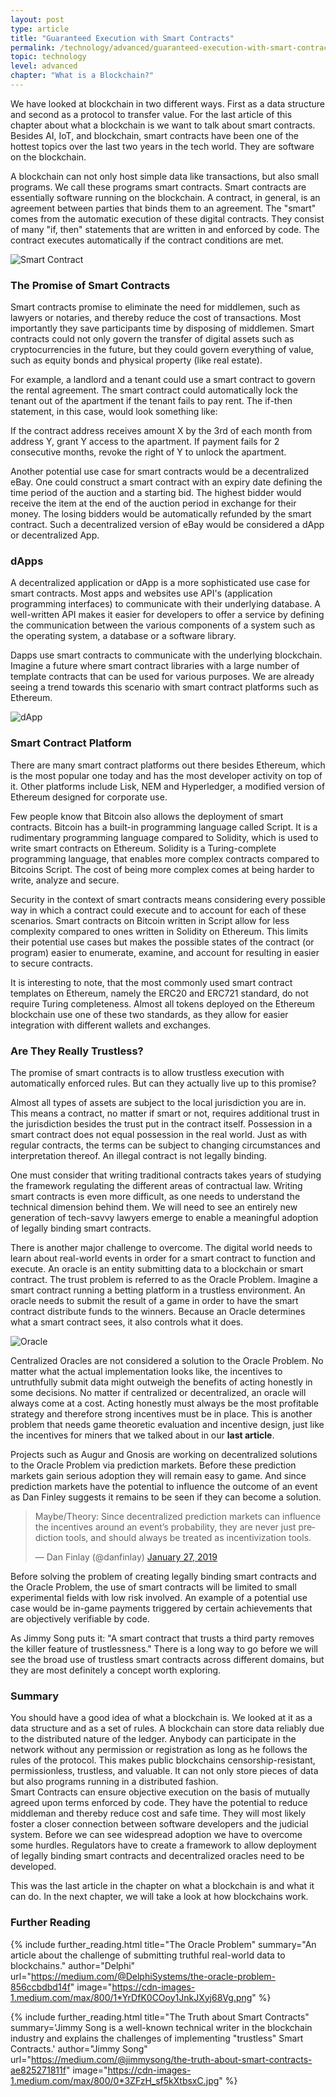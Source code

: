 ```yaml
---
layout: post
type: article
title: "Guaranteed Execution with Smart Contracts"
permalink: /technology/advanced/guaranteed-execution-with-smart-contracts/
topic: technology
level: advanced
chapter: "What is a Blockchain?"
---
```


We have looked at blockchain in two different ways. First as a data structure and second as a protocol to transfer value. For the last article of this chapter about what a blockchain is we want to talk about smart contracts. Besides AI, IoT, and blockchain, smart contracts have been one of the hottest topics over the last two years in the tech world. They are software on the blockchain.

A blockchain can not only host simple data like transactions, but also small programs. We call these programs smart contracts. Smart contracts are essentially software running on the blockchain. A contract, in general, is an agreement between parties that binds them to an agreement. The "smart" comes from the automatic execution of these digital contracts. They consist of many "if, then" statements that are written in and enforced by code. The contract executes automatically if the contract conditions are met.

![Smart Contract](/assets/post_files/technology/advanced/guaranteed-execution-with-smart-contracts/smart_contract.jpg)

### The Promise of Smart Contracts

Smart contracts promise to eliminate the need for middlemen, such as lawyers or notaries, and thereby reduce the cost of transactions. Most importantly they save participants time by disposing of middlemen. Smart contracts could not only govern the transfer of digital assets such as cryptocurrencies in the future, but they could govern everything of value, such as equity bonds and physical property (like real estate).

For example, a landlord and a tenant could use a smart contract to govern the rental agreement. The smart contract could automatically lock the tenant out of the apartment if the tenant fails to pay rent. The if-then statement, in this case, would look something like:

If the contract address receives amount X by the 3rd of each month from address Y, grant Y access to the apartment. If payment fails for 2 consecutive months, revoke the right of Y to unlock the apartment.

Another potential use case for smart contracts would be a decentralized eBay. One could construct a smart contract with an expiry date defining the time period of the auction and a starting bid. The highest bidder would receive the item at the end of the auction period in exchange for their money. The losing bidders would be automatically refunded by the smart contract. Such a decentralized version of eBay would be considered a dApp or decentralized App.

### dApps

A decentralized application or dApp is a more sophisticated use case for smart contracts. Most apps and websites use API's (application programming interfaces) to communicate with their underlying database. A well-written API makes it easier for developers to offer a service by defining the communication between the various components of a system such as the operating system, a database or a software library.

Dapps use smart contracts to communicate with the underlying blockchain. Imagine a future where smart contract libraries with a large number of template contracts that can be used for various purposes. We are already seeing a trend towards this scenario with smart contract platforms such as Ethereum.

![dApp](/assets/post_files/technology/advanced/guaranteed-execution-with-smart-contracts/dapp.jpg)

### Smart Contract Platform

There are many smart contract platforms out there besides Ethereum, which is the most popular one today and has the most developer activity on top of it. Other platforms include Lisk, NEM and Hyperledger, a modified version of Ethereum designed for corporate use.

Few people know that Bitcoin also allows the deployment of smart contracts. Bitcoin has a built-in programming language called Script. It is a rudimentary programming language compared to Solidity, which is used to write smart contracts on Ethereum. Solidity is a Turing-complete programming language, that enables more complex contracts compared to Bitcoins Script. The cost of being more complex comes at being harder to write, analyze and secure.

Security in the context of smart contracts means considering every possible way in which a contract could execute and to account for each of these scenarios. Smart contracts on Bitcoin written in Script allow for less complexity compared to ones written in Solidity on Ethereum. This limits their potential use cases but makes the possible states of the contract (or program) easier to enumerate, examine, and account for resulting in easier to secure contracts.

It is interesting to note, that the most commonly used smart contract templates on Ethereum, namely the ERC20 and ERC721 standard, do not require Turing completeness. Almost all tokens deployed on the Ethereum blockchain use one of these two standards, as they allow for easier integration with different wallets and exchanges.

### Are They Really Trustless?

The promise of smart contracts is to allow trustless execution with automatically enforced rules. But can they actually live up to this promise?

Almost all types of assets are subject to the local jurisdiction you are in. This means a contract, no matter if smart or not, requires additional trust in the jurisdiction besides the trust put in the contract itself. Possession in a smart contract does not equal possession in the real world. Just as with regular contracts, the terms can be subject to changing circumstances and interpretation thereof. An illegal contract is not legally binding.

One must consider that writing traditional contracts takes years of studying the framework regulating the different areas of contractual law. Writing smart contracts is even more difficult, as one needs to understand the technical dimension behind them. We will need to see an entirely new generation of tech-savvy lawyers emerge to enable a meaningful adoption of legally binding smart contracts.

There is another major challenge to overcome. The digital world needs to learn about real-world events in order for a smart contract to function and execute. An oracle is an entity submitting data to a blockchain or smart contract. The trust problem is referred to as the Oracle Problem. Imagine a smart contract running a betting platform in a trustless environment. An oracle needs to submit the result of a game in order to have the smart contract distribute funds to the winners. Because an Oracle determines what a smart contract sees, it also controls what it does.

![Oracle](/assets/post_files/technology/advanced/guaranteed-execution-with-smart-contracts/oracle.jpg)

Centralized Oracles are not considered a solution to the Oracle Problem. No matter what the actual implementation looks like, the incentives to untruthfully submit data might outweigh the benefits of acting honestly in some decisions. No matter if centralized or decentralized, an oracle will always come at a cost. Acting honestly must always be the most profitable strategy and therefore strong incentives must be in place. This is another problem that needs game theoretic evaluation and incentive design, just like the incentives for miners that we talked about in our **last article**.

Projects such as Augur and Gnosis are working on decentralized solutions to the Oracle Problem via prediction markets. Before these prediction markets gain serious adoption they will remain easy to game. And since prediction markets have the potential to influence the outcome of an event as Dan Finley suggests it remains to be seen if they can become a solution.


<blockquote class="twitter-tweet"><p lang="en" dir="ltr">Maybe/Theory: Since decentralized prediction markets can influence the incentives around an event’s probability, they are never just prediction tools, and should always be treated as incentivization tools.</p>&mdash; Dan Finlay (@danfinlay) <a href="https://twitter.com/danfinlay/status/1089550845698396167?ref_src=twsrc%5Etfw">January 27, 2019</a></blockquote> <script async src="https://platform.twitter.com/widgets.js" charset="utf-8"></script>


Before solving the problem of creating legally binding smart contracts and the Oracle Problem, the use of smart contracts will be limited to small experimental fields with low risk involved. An example of a potential use case would be in-game payments triggered by certain achievements that are objectively verifiable by code.

As Jimmy Song puts it: "A smart contract that trusts a third party removes the killer feature of trustlessness." There is a long way to go before we will see the broad use of trustless smart contracts across different domains, but they are most definitely a concept worth exploring.

### Summary

You should have a good idea of what a blockchain is. We looked at it as a data structure and as a set of rules. A blockchain can store data reliably due to the distributed nature of the ledger. Anybody can participate in the network without any permission or registration as long as he follows the rules of the protocol. This makes public blockchains censorship-resistant, permissionless, trustless, and valuable. It can not only store pieces of data but also programs running in a distributed fashion.  
Smart Contracts can ensure objective execution on the basis of mutually agreed upon terms enforced by code. They have the potential to reduce middleman and thereby reduce cost and safe time. They will most likely foster a closer connection between software developers and the judicial system. Before we can see widespread adoption we have to overcome some hurdles. Regulators have to create a framework to allow deployment of legally binding smart contracts and decentralized oracles need to be developed.

This was the last article in the chapter on what a blockchain is and what it can do. In the next chapter, we will take a look at how blockchains work.

### Further Reading

{% include further_reading.html 
title="The Oracle Problem" 
summary="An article about the challenge of submitting truthful real-world data to blockchains." 
author="Delphi" 
url="https://medium.com/@DelphiSystems/the-oracle-problem-856ccbdbd14f" 
image="https://cdn-images-1.medium.com/max/800/1*YrDfK0COoy1JnkJXyj68Vg.png" %}


{% include further_reading.html 
title="The Truth about Smart Contracts" 
summary='Jimmy Song is a well-known technical writer in the blockchain industry and explains the challenges of implementing "trustless" Smart Contracts.'
author="Jimmy Song" 
url="https://medium.com/@jimmysong/the-truth-about-smart-contracts-ae825271811f" 
image="https://cdn-images-1.medium.com/max/800/0*3ZFzH_sf5kXtbsxC.jpg" %}
